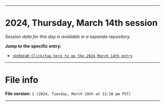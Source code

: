 
***

# 2024, Thursday, March 14th session

_Session data for this day is available in a separate repository._

**Jump to the specific entry:**

- [:octocat: `Click/tap here to go the 2024 March 14th entry`](https://github.com/seanpm2001/SeansLifeArchive_Images_TinyTower_Y2024/tree/SeansLifeArchive_Images_TinyTower_Y2024_Main-dev/2024/03_March/14/)

***

# File info

**File version:** `1 (2024, Tuesday, March 19th at 11:28 pm PST)`

***

